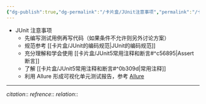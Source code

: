 ```yaml
---
{"dg-publish":true,"dg-permalink":"/卡片盒/JUnit注意事项","permalink":"/卡片盒/JUnit注意事项/","dgHomeLink":true,"dgPassFrontmatter":false,"dgShowBacklinks":false,"dgShowLocalGraph":false,"dgShowInlineTitle":false}
---
```



 - JUnit 注意事项
	- 先编写测试用例再写代码（如果条件不允许则另外讨论方案）
	- 规范参考 [[卡片盒/JUnit的编码规范|JUnit的编码规范]]
	- 充分理解和学会使用 [[卡片盒/JUnit5常用注释和断言#^c56895|Assert 断言]]
	- 了解 [[卡片盒/JUnit5常用注释和断言#^0b309d|常用注释]]
	- 利用 Allure 形成可视化单元测试报告，参考 [Allure](https://qualitysphere.gitee.io/ext/allure/#52-junit-5)










---
*citation*:: 
*refrence*:: 
*relation*:: 
